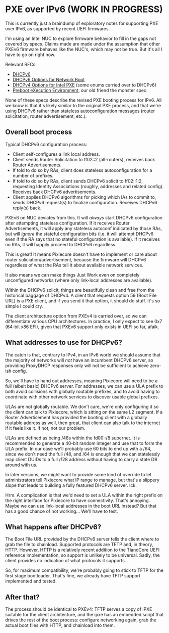 # PXE over IPv6 (WORK IN PROGRESS)

This is currently just a braindump of exploratory notes for supporting
PXE over IPv6, as supported by recent UEFI firmwares.

I'm using an Intel NUC to explore firmware behavior to fill in the
gaps not covered by specs. Claims made are made under the assumption
that other PXEv6 firmware behaves like the NUC's, which may not be
true. But it's all I have to go on right now.

Relevant RFCs:

 - [DHCPv6](https://tools.ietf.org/html/rfc3315)
 - [DHCPv6 Options for Network Boot](https://tools.ietf.org/html/rfc5970)
 - [DHCPv4 Options for Intel PXE](https://tools.ietf.org/html/rfc4578) (some enums carried over to DHCPv6)
 - [Preboot eXecution Environment](http://www.pix.net/software/pxeboot/archive/pxespec.pdf), our old friend the monster spec.

None of these specs describe the revised PXE booting process for
IPv6. All we know is that it's likely similar to the original PXE
process, and that we're using DHCPv6 rather than stateless
autoconfiguration messages (router solicitation, router advertisement,
etc.).

## Overall boot process

Typical DHCPv6 configuration process:
 - Client self-configures a link local address.
 - Client sends Router Solicitation to ff02::2 (all-routers), receives
   back Router Advertisements.
 - If told to do so by RAs, client does stateless autoconfiguration
   for a number of prefixes.
 - If told to do so by RAs, client sends DHCPv6 solicit to ff02::1:2,
   requesting Identity Associations (roughly, addresses and related
   config). Receives back DHCPv6 advertisements.
 - Client applies DHCPv6 algorithms for picking which IAs to commit
   to, sends DHCPv6 request(s) to finalize configuration. Receives
   DHCPv6 reply(s) back.

PXEv6 on NUC deviates from this. It will _always_ start DHCPv6
configuration after attempting stateless configuration. If it receives
Router Advertisements, it will apply any stateless autoconf indicated
by those RAs, but will _ignore_ the stateful configuration bits
(i.e. it will attempt DHCPv6 even if the RA says that no stateful
configuration is available). If it receives no RAs, it will happily
proceed to DHCPv6 regardless.

This is great! It means Pixiecore doesn't have to implement or care
about router soliciation/advertisement, because the firmware will
DHCPv6 regardless of what the RAs tell it about available network
services.

It also means we can make things Just Work even on completely
unconfigured networks (where only link-local addresses are available).

Within the DHCPv6 solicit, things are beautifully clean and free from
the historical baggage of DHCPv4. A client that requests option 59
(Boot File URL) is a PXE client, and if you send it that option, it
should do stuff. It's so simple I could cry.

The client architecture option from PXEv4 is carried over, so we can
differentiate various CPU architectures. In practice, I only expect to
see 0x7 (64-bit x86 EFI), given that PXEv6 support only exists in UEFI
so far, afaik.

## What addresses to use for DHCPv6?

The catch is that, contrary to IPv4, in an IPv6 world we should assume
that the majority of networks will _not_ have an incumbent DHCPv6
server, so providing ProxyDHCP responses only will not be sufficient
to achieve zero-ish config.

So, we'll have to hand out addresses, meaning Pixiecore will need to
be a full (albeit basic) DHCPv6 server. For addresses, we can use a
ULA prefix to both avoid collisions with globally routable prefixes,
and to avoid having to coordinate with other network services to
discover usable global prefixes. 

ULAs are not globally routable. We don't care, we're only configuring
it so the client can talk to Pixiecore, which is sitting on the same
L2 segment. If a Router Advertisement has provided the booting client
with a globally routable address as well, then great, that client can
also talk to the internet if it feels like it. If not, not our
problem.

ULAs are defined as being /48s within the fd00::/8 supernet. It is
recommended to generate a 40-bit random integer and use that to form
the ULA prefix. In our case we'll probably use 60 bits to end up with
a /64, since we don't need the full /48, and /64 is enough that we can
statelessly map client DUIDs to a full /128 address without having to
carry a state DB around with us.

In later versions, we might want to provide some kind of override to
let administrators tell Pixiecore what IP range to manage, but that's
a slippery slope that leads to building a fully featured DHCPv6
server. Ick.

Hrm. A complication is that we'd need to set a ULA within the right
prefix on the right interface for Pixiecore to have
connectivity. That's annoying. Maybe we can use link-local addresses
in the boot URL instead? But that has a good chance of not
working... We'll have to test.

## What happens after DHCPv6?

The Boot File URL provided by the DHCPv6 server tells the client where
to grab the file to chainload. Supported protocols are TFTP and, in
theory, HTTP. However, HTTP is a relatively recent addition to the
TianoCore UEFI reference implementation, so support is unlikely to be
universal. Sadly, the client provides no indication of what protocols
it supports.

So, for maximum compatibility, we're probably going to
stick to TFTP for the first stage bootloader. That's fine, we already
have TFTP support implemented and tested.

## After that?

The process should be identical to PXEv4: TFTP serves a copy of iPXE
suitable for the client architecture, and the ipxe has an embedded
script that drives the rest of the boot process: configure networking
again, grab the actual boot files with HTTP, and chainload into them.
